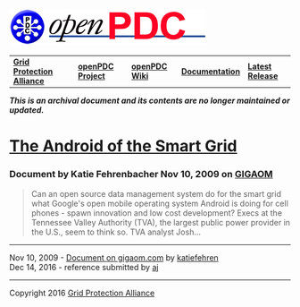 
[![The Open Source Phasor Data Concentrator](../openPDC_Logo.png)](../openPDC_Home.md "The Open Source Phasor Data Concentrator")

|   |   |   |   |   |
|---|---|---|---|---|
| **[Grid Protection Alliance](http://www.gridprotectionalliance.org "Grid Protection Alliance Home Page")** | **[openPDC Project](https://github.com/GridProtectionAlliance/openPDC "openPDC Project on GitHub")** | **[openPDC Wiki](../openPDC_Home.md "openPDC Wiki Home Page")** | **[Documentation](../openPDC_Documentation_Home.md "openPDC Documentation Home Page")** | **[Latest Release](https://github.com/GridProtectionAlliance/openPDC/releases "openPDC Releases Home Page")** |

***This is an archival document and its contents are no longer maintained or updated.***

# [The Android of the Smart Grid](https://gigaom.com/2009/11/10/the-google-android-of-the-smart-grid-openpdc "https://gigaom.com/2009/11/10/the-google-android-of-the-smart-grid-openpdc")

### Document by Katie Fehrenbacher Nov 10, 2009 on [GIGAOM](https://gigaom.com/)

> Can an open source data management system do for the smart grid what Google's open mobile operating system Android is doing for cell phones - spawn innovation and low cost development? Execs at the Tennessee Valley Authority (TVA), the largest public power provider in the U.S., seem to think so. TVA analyst Josh...

---

Nov 10, 2009 - [Document on gigaom.com](https://gigaom.com/2009/11/10/the-google-android-of-the-smart-grid-openpdc) by [katiefehren](http://gigaom.com/author/katiefehren/)  
Dec 14, 2016 - reference submitted by [aj](https://github.com/ajstadlin)

---

Copyright 2016 [Grid Protection Alliance](http://www.gridprotectionalliance.org)
